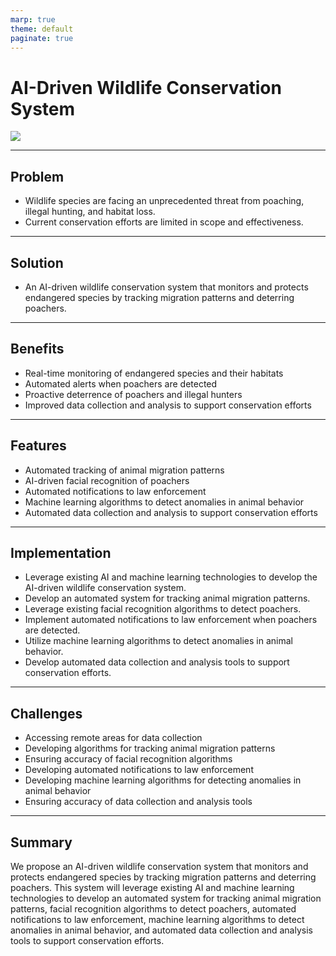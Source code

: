 ```yaml
---
marp: true
theme: default
paginate: true
---
```

# AI-Driven Wildlife Conservation System

![](https://i.imgur.com/BcR1XlH.jpg)

---
## Problem

- Wildlife species are facing an unprecedented threat from poaching, illegal hunting, and habitat loss.
- Current conservation efforts are limited in scope and effectiveness.

---
## Solution

- An AI-driven wildlife conservation system that monitors and protects endangered species by tracking migration patterns and deterring poachers.

---
## Benefits

- Real-time monitoring of endangered species and their habitats
- Automated alerts when poachers are detected
- Proactive deterrence of poachers and illegal hunters
- Improved data collection and analysis to support conservation efforts

---
## Features

- Automated tracking of animal migration patterns
- AI-driven facial recognition of poachers
- Automated notifications to law enforcement
- Machine learning algorithms to detect anomalies in animal behavior
- Automated data collection and analysis to support conservation efforts

---
## Implementation

- Leverage existing AI and machine learning technologies to develop the AI-driven wildlife conservation system.
- Develop an automated system for tracking animal migration patterns.
- Leverage existing facial recognition algorithms to detect poachers.
- Implement automated notifications to law enforcement when poachers are detected.
- Utilize machine learning algorithms to detect anomalies in animal behavior.
- Develop automated data collection and analysis tools to support conservation efforts.

---
## Challenges

- Accessing remote areas for data collection
- Developing algorithms for tracking animal migration patterns
- Ensuring accuracy of facial recognition algorithms 
- Developing automated notifications to law enforcement 
- Developing machine learning algorithms for detecting anomalies in animal behavior 
- Ensuring accuracy of data collection and analysis tools 

---
## Summary

We propose an AI-driven wildlife conservation system that monitors and protects endangered species by tracking migration patterns and deterring poachers. This system will leverage existing AI and machine learning technologies to develop an automated system for tracking animal migration patterns, facial recognition algorithms to detect poachers, automated notifications to law enforcement, machine learning algorithms to detect anomalies in animal behavior, and automated data collection and analysis tools to support conservation efforts.
  
